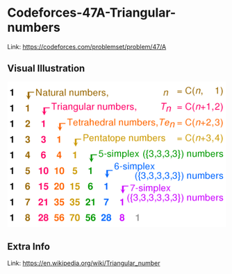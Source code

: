 # Codeforces-47A-Triangular-numbers
Link: https://codeforces.com/problemset/problem/47/A
## Visual Illustration
![](vis.png)
## Extra Info
Link: https://en.wikipedia.org/wiki/Triangular_number
